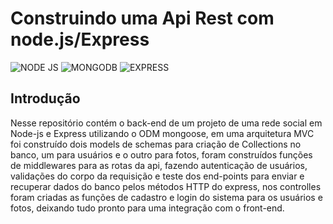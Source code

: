 # Construindo uma Api Rest com node.js/Express

<div style='display: inline-block'>
  <img aling='center' alt= 'NODE JS' src='https://img.shields.io/badge/Node.js-43853D?style=for-the-badge&logo=node.js&logoColor=white'/>
  <img aling='center' alt= 'MONGODB' src='https://img.shields.io/badge/MongoDB-4EA94B?style=for-the-badge&logo=mongodb&logoColor=white'/>
  <img aling='center' alt= 'EXPRESS' src='https://img.shields.io/badge/Express.js-404D59?style=for-the-badge'/>
</div><br>

## Introdução

Nesse repositório contém o back-end de um projeto de uma rede social em Node-js e Express utilizando o ODM mongoose, 
em uma arquitetura MVC foi construído dois models de schemas para criação de Collections no banco, um para usuários e o outro para fotos,
foram construídos funções de middlewares para as rotas da api, fazendo autenticação de usuários, validações do corpo da requisição e teste dos end-points para enviar e recuperar dados do banco pelos métodos HTTP do express, nos controlles foram criadas as funções de cadastro e login do sistema para os usuários e fotos, deixando tudo pronto para uma integração com o front-end.
